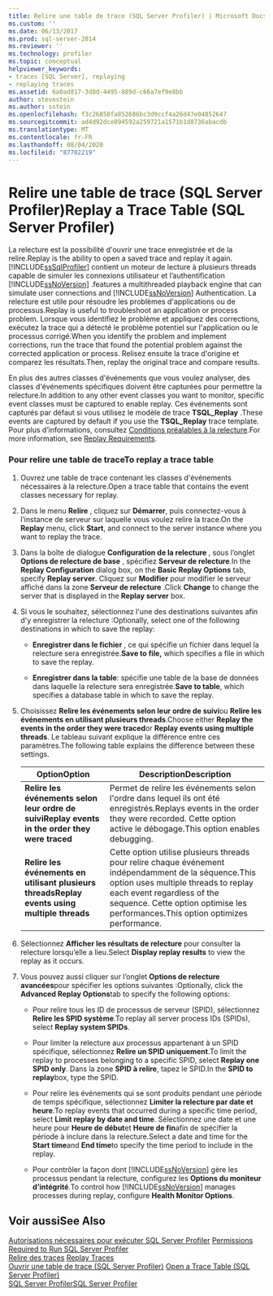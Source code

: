 ```yaml
---
title: Relire une table de trace (SQL Server Profiler) | Microsoft Docs
ms.custom: ''
ms.date: 06/13/2017
ms.prod: sql-server-2014
ms.reviewer: ''
ms.technology: profiler
ms.topic: conceptual
helpviewer_keywords:
- traces [SQL Server], replaying
- replaying traces
ms.assetid: 6a0ad817-3d8d-4495-889d-c66a7ef9e8bb
author: stevestein
ms.author: sstein
ms.openlocfilehash: f3c26858fa852686bc3d9ccf4a26d47e04852647
ms.sourcegitcommit: ad4d92dce894592a259721a1571b1d8736abacdb
ms.translationtype: MT
ms.contentlocale: fr-FR
ms.lasthandoff: 08/04/2020
ms.locfileid: "87702219"
---
```

# <a name="replay-a-trace-table-sql-server-profiler"></a><span data-ttu-id="c9604-102">Relire une table de trace (SQL Server Profiler)</span><span class="sxs-lookup"><span data-stu-id="c9604-102">Replay a Trace Table (SQL Server Profiler)</span></span>
  <span data-ttu-id="c9604-103">La relecture est la possibilité d'ouvrir une trace enregistrée et de la relire.</span><span class="sxs-lookup"><span data-stu-id="c9604-103">Replay is the ability to open a saved trace and replay it again.</span></span> [!INCLUDE[ssSqlProfiler](../../includes/sssqlprofiler-md.md)] <span data-ttu-id="c9604-104">contient un moteur de lecture à plusieurs threads capable de simuler les connexions utilisateur et l’authentification [!INCLUDE[ssNoVersion](../../includes/ssnoversion-md.md)] .</span><span class="sxs-lookup"><span data-stu-id="c9604-104">features a multithreaded playback engine that can simulate user connections and [!INCLUDE[ssNoVersion](../../includes/ssnoversion-md.md)] Authentication.</span></span> <span data-ttu-id="c9604-105">La relecture est utile pour résoudre les problèmes d'applications ou de processus.</span><span class="sxs-lookup"><span data-stu-id="c9604-105">Replay is useful to troubleshoot an application or process problem.</span></span> <span data-ttu-id="c9604-106">Lorsque vous identifiez le problème et appliquez des corrections, exécutez la trace qui a détecté le problème potentiel sur l'application ou le processus corrigé.</span><span class="sxs-lookup"><span data-stu-id="c9604-106">When you identify the problem and implement corrections, run the trace that found the potential problem against the corrected application or process.</span></span> <span data-ttu-id="c9604-107">Relisez ensuite la trace d'origine et comparez les résultats.</span><span class="sxs-lookup"><span data-stu-id="c9604-107">Then, replay the original trace and compare results.</span></span>  
  
 <span data-ttu-id="c9604-108">En plus des autres classes d'événements que vous voulez analyser, des classes d'événements spécifiques doivent être capturées pour permettre la relecture.</span><span class="sxs-lookup"><span data-stu-id="c9604-108">In addition to any other event classes you want to monitor, specific event classes must be captured to enable replay.</span></span> <span data-ttu-id="c9604-109">Ces événements sont capturés par défaut si vous utilisez le modèle de trace **TSQL_Replay** .</span><span class="sxs-lookup"><span data-stu-id="c9604-109">These events are captured by default if you use the **TSQL_Replay** trace template.</span></span> <span data-ttu-id="c9604-110">Pour plus d’informations, consultez [Conditions préalables à la relecture](replay-requirements.md).</span><span class="sxs-lookup"><span data-stu-id="c9604-110">For more information, see [Replay Requirements](replay-requirements.md).</span></span>  
  
### <a name="to-replay-a-trace-table"></a><span data-ttu-id="c9604-111">Pour relire une table de trace</span><span class="sxs-lookup"><span data-stu-id="c9604-111">To replay a trace table</span></span>  
  
1.  <span data-ttu-id="c9604-112">Ouvrez une table de trace contenant les classes d'événements nécessaires à la relecture.</span><span class="sxs-lookup"><span data-stu-id="c9604-112">Open a trace table that contains the event classes necessary for replay.</span></span>  
  
2.  <span data-ttu-id="c9604-113">Dans le menu **Relire** , cliquez sur **Démarrer**, puis connectez-vous à l’instance de serveur sur laquelle vous voulez relire la trace.</span><span class="sxs-lookup"><span data-stu-id="c9604-113">On the **Replay** menu, click **Start**, and connect to the server instance where you want to replay the trace.</span></span>  
  
3.  <span data-ttu-id="c9604-114">Dans la boîte de dialogue **Configuration de la relecture** , sous l’onglet **Options de relecture de base** , spécifiez **Serveur de relecture**.</span><span class="sxs-lookup"><span data-stu-id="c9604-114">In the **Replay Configuration** dialog box, on the **Basic Replay Options** tab, specify **Replay server**.</span></span> <span data-ttu-id="c9604-115">Cliquez sur **Modifier** pour modifier le serveur affiché dans la zone **Serveur de relecture** .</span><span class="sxs-lookup"><span data-stu-id="c9604-115">Click **Change** to change the server that is displayed in the **Replay server** box.</span></span>  
  
4.  <span data-ttu-id="c9604-116">Si vous le souhaitez, sélectionnez l'une des destinations suivantes afin d'y enregistrer la relecture :</span><span class="sxs-lookup"><span data-stu-id="c9604-116">Optionally, select one of the following destinations in which to save the replay:</span></span>  
  
    -   <span data-ttu-id="c9604-117">**Enregistrer dans le fichier** , ce qui spécifie un fichier dans lequel la relecture sera enregistrée.</span><span class="sxs-lookup"><span data-stu-id="c9604-117">**Save to file,** which specifies a file in which to save the replay.</span></span>  
  
    -   <span data-ttu-id="c9604-118">**Enregistrer dans la table**: spécifie une table de la base de données dans laquelle la relecture sera enregistrée.</span><span class="sxs-lookup"><span data-stu-id="c9604-118">**Save to table**, which specifies a database table in which to save the replay.</span></span>  
  
5.  <span data-ttu-id="c9604-119">Choisissez **Relire les événements selon leur ordre de suivi**ou **Relire les événements en utilisant plusieurs threads**.</span><span class="sxs-lookup"><span data-stu-id="c9604-119">Choose either **Replay the events in the order they were traced**or **Replay events using multiple threads**.</span></span> <span data-ttu-id="c9604-120">Le tableau suivant explique la différence entre ces paramètres.</span><span class="sxs-lookup"><span data-stu-id="c9604-120">The following table explains the difference between these settings.</span></span>  
  
    |<span data-ttu-id="c9604-121">Option</span><span class="sxs-lookup"><span data-stu-id="c9604-121">Option</span></span>|<span data-ttu-id="c9604-122">Description</span><span class="sxs-lookup"><span data-stu-id="c9604-122">Description</span></span>|  
    |------------|-----------------|  
    |<span data-ttu-id="c9604-123">**Relire les événements selon leur ordre de suivi**</span><span class="sxs-lookup"><span data-stu-id="c9604-123">**Replay events in the order they were traced**</span></span>|<span data-ttu-id="c9604-124">Permet de relire les événements selon l'ordre dans lequel ils ont été enregistrés.</span><span class="sxs-lookup"><span data-stu-id="c9604-124">Replays events in the order they were recorded.</span></span> <span data-ttu-id="c9604-125">Cette option active le débogage.</span><span class="sxs-lookup"><span data-stu-id="c9604-125">This option enables debugging.</span></span>|  
    |<span data-ttu-id="c9604-126">**Relire les événements en utilisant plusieurs threads**</span><span class="sxs-lookup"><span data-stu-id="c9604-126">**Replay events using multiple threads**</span></span>|<span data-ttu-id="c9604-127">Cette option utilise plusieurs threads pour relire chaque événement indépendamment de la séquence.</span><span class="sxs-lookup"><span data-stu-id="c9604-127">This option uses multiple threads to replay each event regardless of the sequence.</span></span> <span data-ttu-id="c9604-128">Cette option optimise les performances.</span><span class="sxs-lookup"><span data-stu-id="c9604-128">This option optimizes performance.</span></span>|  
  
6.  <span data-ttu-id="c9604-129">Sélectionnez **Afficher les résultats de relecture** pour consulter la relecture lorsqu’elle a lieu.</span><span class="sxs-lookup"><span data-stu-id="c9604-129">Select **Display replay results** to view the replay as it occurs.</span></span>  
  
7.  <span data-ttu-id="c9604-130">Vous pouvez aussi cliquer sur l’onglet **Options de relecture avancées**pour spécifier les options suivantes :</span><span class="sxs-lookup"><span data-stu-id="c9604-130">Optionally, click the **Advanced Replay Options**tab to specify the following options:</span></span>  
  
    -   <span data-ttu-id="c9604-131">Pour relire tous les ID de processus de serveur (SPID), sélectionnez **Relire les SPID système**.</span><span class="sxs-lookup"><span data-stu-id="c9604-131">To replay all server process IDs (SPIDs), select **Replay system SPIDs**.</span></span>  
  
    -   <span data-ttu-id="c9604-132">Pour limiter la relecture aux processus appartenant à un SPID spécifique, sélectionnez **Relire un SPID uniquement**.</span><span class="sxs-lookup"><span data-stu-id="c9604-132">To limit the replay to processes belonging to a specific SPID, select **Replay one SPID only**.</span></span> <span data-ttu-id="c9604-133">Dans la zone **SPID à relire**, tapez le SPID.</span><span class="sxs-lookup"><span data-stu-id="c9604-133">In the **SPID to replay**box, type the SPID.</span></span>  
  
    -   <span data-ttu-id="c9604-134">Pour relire les événements qui se sont produits pendant une période de temps spécifique, sélectionnez **Limiter la relecture par date et heure**.</span><span class="sxs-lookup"><span data-stu-id="c9604-134">To replay events that occurred during a specific time period, select **Limit replay by date and time**.</span></span> <span data-ttu-id="c9604-135">Sélectionnez une date et une heure pour **Heure de début**et **Heure de fin**afin de spécifier la période à inclure dans la relecture.</span><span class="sxs-lookup"><span data-stu-id="c9604-135">Select a date and time for the **Start time**and **End time**to specify the time period to include in the replay.</span></span>  
  
    -   <span data-ttu-id="c9604-136">Pour contrôler la façon dont [!INCLUDE[ssNoVersion](../../includes/ssnoversion-md.md)] gère les processus pendant la relecture, configurez les **Options du moniteur d’intégrité**.</span><span class="sxs-lookup"><span data-stu-id="c9604-136">To control how [!INCLUDE[ssNoVersion](../../includes/ssnoversion-md.md)] manages processes during replay, configure **Health Monitor Options**.</span></span>  
  
## <a name="see-also"></a><span data-ttu-id="c9604-137">Voir aussi</span><span class="sxs-lookup"><span data-stu-id="c9604-137">See Also</span></span>  
 <span data-ttu-id="c9604-138">[Autorisations nécessaires pour exécuter SQL Server Profiler](sql-server-profiler.md) </span><span class="sxs-lookup"><span data-stu-id="c9604-138">[Permissions Required to Run SQL Server Profiler](sql-server-profiler.md) </span></span>  
 <span data-ttu-id="c9604-139">[Relire des traces](replay-traces.md) </span><span class="sxs-lookup"><span data-stu-id="c9604-139">[Replay Traces](replay-traces.md) </span></span>  
 <span data-ttu-id="c9604-140">[Ouvrir une table de trace &#40;SQL Server Profiler&#41;](open-a-trace-table-sql-server-profiler.md) </span><span class="sxs-lookup"><span data-stu-id="c9604-140">[Open a Trace Table &#40;SQL Server Profiler&#41;](open-a-trace-table-sql-server-profiler.md) </span></span>  
 [<span data-ttu-id="c9604-141">SQL Server Profiler</span><span class="sxs-lookup"><span data-stu-id="c9604-141">SQL Server Profiler</span></span>](sql-server-profiler.md)  
  
  
